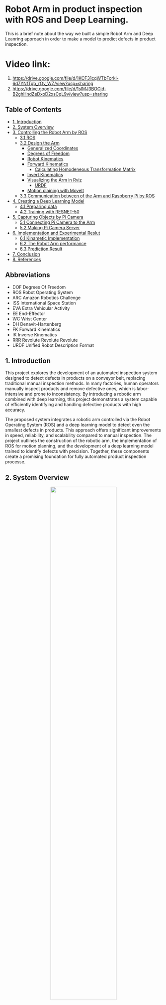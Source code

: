 # Robot Arm in product inspection with ROS and Deep Learning.
This is a brief note about the way we built a simple Robot Arm and
Deep Leanring approach in order to make a model to predict defects in product inspection. 
# Video link:
1. https://drive.google.com/file/d/1KCF31cqWTbForki-6d7YNfTgb_rOv_WZ/view?usp=sharing
2. https://drive.google.com/file/d/1sIMJ3BOCjd-B2ghHndZeDxoD2xsCqL9v/view?usp=sharing

   
## Table of Contents

* [1. Introduction](#)
* [2. System Overview](#1.-system-overview)
* [3. Controlling the Robot Arm by ROS](#)
    * [3.1 ROS](#)
    * [3.2 Design the Arm](#)
        * [Generalized Coordinates](#)
        * [Degrees of Freedom](#)
        * [Robot Kinematics](#)
        * [Forward Kinematics](#)
            * [Calculating Homodeneous Transformation Matrix](#)
        * [Invert Kinematics](#)
        * [Visualizing the Arm in Rviz](#)
            * [URDF](#)
        * [Motion plaining with MoveIt](#)
    * [3.3 Communication between of the Arm and Raspberry Pi by ROS ](#)
* [4. Creating a Deep Learning Model](#)
    * [4.1 Preparing data](#)
    * [4.2 Training with RESNET-50](#)
* [5. Capturing Objects by Pi Camera](#)
    * [5.1 Connecting Pi Camera to the Arm](#)
    * [5.2 Making Pi Camera Server](#)
* [6. Implementation and Experimental Reslut ](#)
    * [6.1 Kinametic Implementation](#)
    * [6.2 The Robot Arm performance](#)
    * [6.3 Prediction Result](#)
* [7. Conclusion](#)
* [8. References](#)

## Abbreviations
* DOF       Degrees Of Freedom
* ROS       Robot Operating System
* ARC       Amazon Robotics Challenge
* ISS         International Space Station
* EVA        Extra Vehicular Activity
* EE          End-Effector
* WC         Wrist Center
* DH          Denavit–Hartenberg
* FK          Forward Kinematics
* IK           Inverse Kinematics
* RRR       Revolute Revolute Revolute
* URDF     Unified Robot Description Format

## 1. Introduction
This project explores the development of an automated inspection system designed to detect defects in products on a conveyor belt, replacing traditional manual inspection methods. In many factories, human operators manually inspect products and remove defective ones, which is labor-intensive and prone to inconsistency. By introducing a robotic arm combined with deep learning, this project demonstrates a system capable of efficiently identifying and handling defective products with high accuracy.

The proposed system integrates a robotic arm controlled via the Robot Operating System (ROS) and a deep learning model to detect even the smallest defects in products. This approach offers significant improvements in speed, reliability, and scalability compared to manual inspection. The project outlines the construction of the robotic arm, the implementation of ROS for motion planning, and the development of a deep learning model trained to identify defects with precision. Together, these components create a promising foundation for fully automated product inspection processe.

## 2. System Overview

<p align="center">
<img src="assert/overall_system.png" alt="" width="65%">
<br>
<sup><b>Fig1.0 &nbsp;&nbsp;&nbsp;Overall System</b></sup>
<br>
</p>

The Figure 1 shows the overall system of the process of product inspection, which including three main parts:
(1) Controlling the Robot Arm by ROS; (2) Capturing photos of product and (3) Deep Learning model. We will explain each part in detail bellow: 

## 3. Controlling the Robot Arm By ROS
### 3.1 Robot Operate System
ROS is an open-source, meta-operating system
for your robot. It provides the services you
would expect from an operating system, including hardware
abstraction, low-level device control, implementation of
commonly-used functionality, message-passing between
processes, and package management. It also provides
tools and libraries for obtaining, building, writing, and
running code across multiple computers. [6]


The ROS Wiki defines ROS as above. In other words, ROS includes hardware abstraction layer
similar to operating systems. However, unlike conventional operating systems, it can be used for
numerous combinations of hardware implementation. Furthermore, it is a robot software
platform that provides various development environments specialized for developing robot
application programs.

### 3.2 Design the Arm
The following theoretical concepts are used in this project:

- Generalized Coordinates and Degrees of Freedom
- Rotation matrices and composition of rotations
- Homogeneous transforms
- Denavit–Hartenberg parameters
- Forward and Inverse Kinematics

And the following tools are used for simulation and motion planning:

The project uses [ROS Kinetic Kame](http://wiki.ros.org/kinetic) running on [Ubuntu 16.04 LTS (Xenial Xerus)](http://releases.ubuntu.com/16.04/).

* [Gazebo](http://gazebosim.org/): a physics based 3D simulator extensively used in the robotics world
* [RViz](http://wiki.ros.org/rviz): a 3D visualizer for sensor data analysis, and robot state visualization
* [MoveIt!](http://moveit.ros.org/): a ROS based software framework for motion planning, kinematics and robot control

#### Generalized Coordinates
Generalized coordinates are parameters that are used to uniquely describe the instantaneous dynamical 
configuration of a [rigid](https://en.wikipedia.org/wiki/Rigid_body) [multi-body system](https://en.wikipedia.org/wiki/Multibody_system) 
relative to some reference configuration. In the robotics of serial manipulators, 
they are used to define the *configuration space* or *joint space*, which refers 
to the set of all possible configurations a manipulator may have.
#### Degrees of Freedom
The [degree of freedom (DOF)](https://en.wikipedia.org/wiki/Degrees_of_freedom_(mechanics)) of a
rigid body or mechanical system is the number of independent parameters or coordinates that
fully define its configuration in free space.

#### 3.2.1 Robot Kinematics
Robot kinematics applies geometry to the study of the movement of multi-degree of freedom kinematic
chains that form the structure of robotic systems. A fundamental tool in robot kinematics
is the kinematics equations of the kinematic chains that form the robot. These non-linear
equations are used to map the joint parameters to the configuration of the robot system.

"Robot Arm" = Joints + Links. Speciffically, Joints are parts that allow motion (in our case, Joints are 6 servos) and Links are parts that connect Joints together.

a. Kinematic Diagram
Diagram that shows how the links and joints are connected together, when all of the joints variables have a value of 0.
There are some crucial rules:
- Rule 1: The Z axis must be the axis of rotation for a revolute joint, ot the direction of motion for a prismatic joint. 
- Rule 2: The X axis must be perpendicular both to its own Z axis, and the Z axis of the frame before it.
- Rule 3: All frames must follow the right-hand rule.
- Rule 4: Each X axis must intersect the Z axis of the frame before it. 

* There are 6 DoFs but we only need 5 DoFs, follow 4 rules above we got the kinematic diagram:  

<img src="assert/kinematic_diagram1.jpeg" width="700" title="DH diagram">

#### Forward Kinematics
Forward kinematics specifies the joint parameters and computes the configuration of the chain, following these steps below:
##### Calculating Homodeneous Transformation Matrix
In detail, there are 2 methods to compute the HTM:
###### Method 1 (Basic): 
First, finding the rotation matrix and the displacement vector for each pair of subsequent frames and then assembling
those two components together into the homogeneous transformation matrix. 

* Calculating Rotation Matrices
<img src="assert/rotation_fomular.png" width="300" title="DH diagram">

* Calculating Displacement Vectors
<img src="assert/displacement_vector.png" width="300" title="DH diagram">

The displacement vetor only has one column and it has 3 rows. The first row tells us the x position of the n frame in the m frame. The 2nd row tells us the 
Y position and the 3rd row tells us the Z posiiton.

* Assembling Rotation matrices and Displacement Vectors into Homogeneous Transformation Matrix:

###### Method 2 (Denavit Hartenberg):

In mechanical engineering, the Denavit–Hartenberg parameters 
(also called DH parameters) are the four parameters associated with a particular
convention for attaching reference frames to the links of a spatial kinematic 
chain, or robot manipulator. It is a kind of industry standard that we'll frequently see
in robotics research papers and industry documentation.

This method is faster than the other way but it kind of obscures the meaning behind the rotation matrix
and the displacement vector. So it is important to fist do the basic method above and make sure we understand the meaning of each 
part of the homogeneous transformation before we srat taking the shorcut method to the end.

![viewer](assert/Classic-DHparameters.png)

The following 4 transformation parameters are known as D–H parameters:

* d - the distance between the previous x-axis and the current x-axis, along the previous z-axis.
* θ - the angle around the z-axis between the previous x-axis and current x-axis.
* a (or r) - the length of the common normal, which is the distance between the previous z-axis and the current z-axis.
* α - the angle around the common normal to between the previous z-axis and current z-axis.
 
- Step 1: Assign frames according to the 4 Denavit-Hartenberg rules.
- Step 2: Fill out the Denavit-Hartenberg parameter table. 
- Step 3: Get the Homogeneous transformation matrix

<img src="assert/DH_fomular.png" width="500" title="DH Fomular">
#### Invert Kinematics
Inverse kinematics specifies the end-effector location and computes the associated joint angles. 
The inverse kinematics problem of the serial manipulators has been studied
for many decades. It is needed in the control of manipulators. Solving the inverse
kinematics is computationally expansive and generally takes a very long
time in the real time control of manipulators. Tasks to be performed by a manipulator
are in the Cartesian space, whereas actuators work in joint space.
Cartesian space includes orientation matrix and position vector. However,
joint space is represented by joint angles. The conversion of the position and
orientation of a manipulator end-effector from Cartesian space to joint space is
called as inverse kinematics problem. 

The implementation of Forward and Invert Kinematic is shown in the colab file at the portion of 6.1 Kinematic Implementation.

#### Visualizing the Arm in Rviz
To simulate a Robot Arm model in virtual space, first we need to create a URDF for the Arm consisting
of joints and links.

URDF describes each component of the robot using XML tags. In the URDF format, first
describe the name of the robot, the name and type of the base (URDF assumes that the base is a
fixed link), and the description of the link connected to the base and then describe each joint
and link. A link describes the name, size, weight, inertia of the link. The joints describes the
name, type, and link connected to each joint. The dynamic parameters of the robot, visualization,
and the collision model can be easily set. The URDF is initiated by the <robot> tag, and in
general, it is common for the <link> tag and the <joint> tag to appear alternately to define links
and joints that are components of the robot. The <transmission> tag is also often included for
interfacing with the ROS-Control to establish the relationship between the joint and the actuator.
Let’s take a closer look at the robot.urdf we created.


Robot.urdf
```sh
<?xml version="1.0"?>
<robot name="myfirst">
  <material name="blue">
    <color rgba="0 0 0.8 1"/>
  </material>
  <link name="base_link">
    <visual>
      <origin
        xyz="0 0 0"
        rpy="0 0 0" />
      <geometry>
        <box size="0.6 0.1 0.02"/>
      </geometry>
    </visual>
  </link>

  <link name="link_0">
    <visual>
      <geometry>
        <cylinder length="0.1" radius="0.05"/>
      </geometry>
      <origin rpy="0 0 0.02" xyz="0 0 0.05"/>
    </visual>
  </link>


  <joint name="joint_1" type="revolute">
    <axis xyz="0 0 1"/>
    <limit effort="1000.0" lower="-1.0" upper="1.0" velocity="0.5"/>
    <parent link="base_link"/>
    <child link="link_0"/>
    <origin rpy="0 0 0" xyz="0 0 0.01"/>
  </joint>

  <link name="link_1">
    <visual>
      <geometry>
        <box size="0.2 0.1 0.02"/>
      </geometry>
      <origin rpy="0 1.57075 0" xyz="0 0 0.1"/>
    </visual>
  </link>

  <joint name="joint_2" type="revolute">
    <axis xyz="0 1 0"/>
    <limit effort="1000.0" lower="0.0" upper="1.0" velocity="0.5"/>
    <parent link="link_0"/>
    <child link="link_1"/>
    <origin rpy="0 0 0" xyz="0 0 0.1"/>
  </joint>

  <link name="link_2">
    <visual>
      <geometry>
        <box size="0.2 0.1 0.02"/>
      </geometry>
      <origin rpy="0 2.1075 0" xyz="0.05 0 0.08"/>
    </visual>
  </link>

  <joint name="joint_3" type="revolute">
    <axis xyz="0 1 0"/>
    <limit effort="1000.0" lower="0.0" upper="1.0" velocity="0.5"/>
    <parent link="link_1"/>
    <child link="link_2"/>
    <origin rpy="0 0 0" xyz="0 0 0.2"/>
  </joint>

  <link name="link_3">
    <visual>
      <geometry>
        <box size="0.1 0.1 0.02"/>
      </geometry>
      <origin rpy="0 3.1075 0" xyz="0.05 0 0"/>
    </visual>
  </link>

  <joint name="joint_4" type="revolute">
    <axis xyz="0 1 0"/>
    <limit effort="1000.0" lower="0.0" upper="1.0" velocity="0.5"/>
    <parent link="link_2"/>
    <child link="link_3"/>
    <origin rpy="0 0 0" xyz="0.11 0 0.16"/>
  </joint>

  <link name="wheel_gripper">
    <visual>
      <geometry>
        <cylinder length="0.02" radius="0.02"/>
      </geometry>
      <origin rpy="0 1.57075 0" xyz="0.01 0 0"/>
    </visual>
  </link>

  <joint name="joint_5" type="revolute">
    <axis xyz="1 0 0"/>
    <limit effort="1000.0" lower="0.0" upper="1.0" velocity="0.5"/>
    <parent link="link_3"/>
    <child link="wheel_gripper"/>
    <origin rpy="0 0 0" xyz="0.1 0 0"/>
  </joint>

  <link name="gripper">
    <visual>
      <geometry>
        <cylinder length="0.05" radius="0.01"/>
      </geometry>
      <origin rpy="0 1.57075 0" xyz="0.025 0 0"/>
      <material name="blue"/>
    </visual>
  </link>

  <joint name="wheel_gripper_to_gripper" type="fixed">
    <parent link="wheel_gripper"/>
    <child link="gripper"/>
    <origin rpy="0 0 0" xyz="0.02 0 0"/>
  </joint>


</robot>

```
After created a URDF for our robot model, next we display and interac with the robot model by using Rviz. 
RViz is the 3D visualization tool of ROS. It supports various visualization using user specified polygons, and Interactive Markers
allow users to perform interactive movements with commands and data received from the user
node. In addition, ROS describes robots in Unified Robot Description Format (URDF), which is
expressed as a 3D model for which each model can be moved or operated according to their
corresponding degree of freedom, so they can be used for simulation or control.

The robot model can be displayed and interacted as shown in Figure bellow.

<img src="assert/moveit.png" width="500" title="Moveit">


#### Motion plaining with MoveIt
The motion planning, which is also called as path planning, creates a trajectory from the current
pose to the target pose specified on the map. The created path plan includes the global path
planning in the whole map and the local path planning for smaller areas around the robot. We
plan to use the OMPL algorithm to optimize the trajactory of the Arm. OMPL can be install by Moveit Assistant Wizard, more information can found in the index page at http://ompl.kavrakilab.org/

### 3.3 Communication between of the Arm and Raspberry Pi by ROS
<img src="assert/rosgraph.png" width="500" title="ros_graph">

ROS is developed in unit of nodes, which is the minimum unit of executetable program that has broken down for the maximum reusability.
The node exchanges data with other nodes through messages forming a large program as a whole. The key concept here is the message communication methods among nodes.
There are three different methods of exchanging messages: a topic which prodives a unidirectional messafe transmission/reception,
a service which provides a bidirectional messafe request/response and an action which provides a bidirectional message goal/result/feedback. 
In addition, the parameters used in the node can be modified from the outside of node. This can also be considered as a type of
message communication in the larger context. Message communication is illustrated and the differences are summarized in the Figure and Table bellow . It is important to use each topic, service,
action, and parameter according to its correct purpose when programming on ROS.

<img src="assert/ros_communication.png" width="500" title="ros_graph">

<img src="assert/communication_table.png" width="500" title="ros_graph">

## 4. Creating a Deep Learning Model
### 4.1 Preparing data
To efficiently prepare the dataset, a custom C++ program was developed to extract frames from video recordings. This approach significantly reduced the time and effort required for object data collection, as it automated the process of capturing high-quality images of the inspected objects. Using computer vision techniques, the program ensured accurate frame extraction while maintaining image quality for subsequent processing.

The captured frames were then pre-processed and labeled to serve as input for a deep learning model. This streamlined workflow demonstrates expertise in C++ programming for high-performance tasks, the application of computer vision for automation, and the integration of deep learning to solve real-world challenges in defect detection.

Apple (an object) was planted in the shaft of a low speed motor (3 rpm) and a short movie of 20 seconds was recorded. Behind the fruits we placed a white
sheet of paper as background.However due to the variations in the lighting conditions, the background
was not uniform and we wrote a dedicated algorithm which extract the
fruit from the background. This algorithm is of flood fill type: Start from
each edge of the image and marking all pixels there, then marking all
pixels found in the neighborhood of the already marked pixels for which
the distance between colors is less than a prescribed value. Finally, repeat the
previous step until no more pixels can be marked. The process like this video https://vimeo.com/286843424

### 4.2 Training with RESNET-50
We defined train & test datasets followed by four metrics above (500 OK and 500 NG images): 
#### Folder structure
    Dataset
            |__train
            |    |__OK (400)
            |    |__NG (400)
            |       |__...
            |       |__...
            |
            |__test
                |__OK (100)
                |__NG (100)
                    |__...
                    |__...
     
#### Metrics
    * binary_crossentropy
    
# 5. Capturing Objects by Pi Camera
### 5.1 Connecting Pi Camera to the Arm
First, connecting the Camera Module to the Raspberry Pi’s camera port, then start up the Pi and ensure the software is enabled.
<img src="assert/connect-camera.jpg" width="500" title="ros_graph">

Then, we attached the pi camera on top of the Arm. The result like the photo below. 

<img src="assert/pi.JPG" width="500" title="ros_graph">

### 5.2 Making Pi Camera Server
To install camera node in ROS is a tough step. It took alots of time to accomplish. Folow this tutorial to finish this step.

In order to use the Raspberry Pi 3 camera v2, we need to install a third-party ROS node from source, since it is not part of the ROS distribution at the moment. 
The installation is not that straightforward using only the barebones ROS installation,
since there are a few dependencies on other packages. Looking at the package definition package.xml, 
we see the following dependencies:
```sh
catkin
compressed_image_transport
roscpp
std_msgs
std_srvs
sensor_msgs
camera_info_manager
dynamic_reconfigure
libraspberrypi0
```
The highlighted ones are missing from the ros_comm stack, so we need to install them manually. The approach here is simply to fetch the missing packages and then merge them into the existing barebones catkin workspace. Lastly, we build and test raspicam_node.

1. Install all dependencies
Fetch the package information for all the missing packages and their ROS dependencies:

```sh
rosinstall_generator compressed_image_transport --rosdistro kinetic --deps --wet-only --tar > kinetic-compressed_image_transport-wet.rosinstall

rosinstall_generator camera_info_manager --rosdistro kinetic --deps --wet-only --tar > kinetic-camera_info_manager-wet.rosinstall

rosinstall_generator dynamic_reconfigure --rosdistro kinetic --deps --wet-only --tar > kinetic-dynamic_reconfigure-wet.rosinstall
```

Now we need to fetch the sources and put them to the ~/ros_catkin_ws/src where all the other packages from the barebone installation are located:
```sh
wstool merge -t src kinetic-compressed_image_transport-wet.rosinstall
wstool merge -t src kinetic-camera_info_manager-wet.rosinstall
wstool merge -t src kinetic-dynamic_reconfigure-wet.rosinstall
wstool update -t src
```
Fetch any additional Raspbian libraries that are needed

```sh
rosdep install --from-paths src --ignore-src --rosdistro kinetic -y
```

Build the packages. Please, note that this takes a very long time, so it might be a good idea to build it overnight in a tmux window.

```sh
./src/catkin/bin/catkin_make_isolated -j1 --install --install-space /opt/ros/kinetic -DCMAKE_BUILD_TYPE=Release
```
It turns out that raspicam_node depends on the raspberry pi library, so we also install the headers:
```sh
sudo apt-get install libraspberrypi-dev
```
2. Build the raspicam node
Check out the source code for raspicam_node from Github in the workspace src directory:
```sh
cd ~/ros_catkin_ws
git clone https://github.com/UbiquityRobotics/raspicam_node.git
```
Install other library dependencies automatically:
```sh
rosdep install --from-paths src --ignore-src --rosdistro kinetic -y
```
Finally, build and install raspicam_node. It should be possible to do this more specifically with --pkg raspicam and save some time, but this hasn’t been tried yet. Two compilation processes -j2 are a safe option here:
```sh
./src/catkin/bin/catkin_make_isolated -j2 --install --install-space /opt/ros/kinetic -DCMAKE_BUILD_TYPE=Release
```

3. Test the camera
Now that we have the camera node installed, we can test the Raspberry camera if we haven’t done that yet. It needs to be enabled with raspi-config from the interface menu:
```sh
sudo raspi-config
```
Take a test shot
```sh
raspistill -o test.jpg
```
Everything is fine, so we can test the raspicam node.

4. Test raspicam_node
Start a new tmux session and source the setup file in every relevant window
```sh
source /opt/ros/kinetic/setup.bash
```
Open a new window for roscore and start it there. Find the launch definitions in ~/ros_catkin_ws/src/raspicam_node/launch/ and go there:
```sh
cd ~/ros_catkin_ws/src/raspicam_node/launch/
```
Start raspicam_node with the launch configuration of choice:
```sh
roslaunch camerav2_1280x960.launch
```
A simple topic check shows us that the node is active:
```sh
:~$ rostopic list
/raspicam_node/camera_info
/raspicam_node/image/compressed
/raspicam_node/parameter_descriptions
/raspicam_node/parameter_updates
/rosout
/rosout_agg
```

## 6. Experimental Reslut
### 6.1 Kinametic Implementation
https://colab.research.google.com/drive/16oZtyKOfklekXpCMOa6KYnGSpCuyhuNP
### 6.2 The Robot Arm performance
(TODO)
### 6.3 Prediction Result
Please check the video on top of the paper.
## 7. Conclusion
This project aims to build a small system that presents the real process in factories. By using a robot arm, image data is collected and deliveried to detect defects. 
Plus, based on computer vision is out-of-date and imposiible for inspect kind of this problems. Thus, with Deep Leaning, we can train and make a model that can solve the problem.
This opens many great ideas follow by such as pick and place object by using deep learning, or categorize object, etc... Or connect the Robot Arm to the conveyor belt for many different purposes.

## References
* [1] Hartenberg parameters, https://en.wikipedia.org/wiki/Denavit%E2%80%93Hartenberg_parameters
* [2] Publish image stream by raspberry pi, http://www.theconstructsim.com/publish-image-stream-ros-kinetic-raspberry-pi/
* [3] Videos about AR2 robot, https://www.youtube.com/watch?v=FIx6olybAeQ&feature=youtu.be
* [4] Robotic course, https://www.youtube.com/playlist?list=PLRG6WP3c31_U7TFGduEIJWVtkOw6AJjFf
* [5] Forward Kinematic, https://www.youtube.com/watch?v=NRgNDlVtmz0
* [6] ROS, http://www.ros.org/
* [7] Setup Pi camera and Raspberry Pi, https://projects.raspberrypi.org/en/projects/getting-started-with-picamera/4
* [8] Camera node in ROS, https://venelinpetkov.com/2017/11/19/how-to-install-a-raspberry-camera-node-on-ros-kinetic-raspbian-stretch/
* [9] Interact MoveIt and Industry Robot, https://github.com/eYSIP-2017/eYSIP-2017_Robotic_Arm/wiki/Interfacing-Real-Robot-with-MoveIt!
* [10] Pick and place, https://groups.google.com/forum/#!topic/moveit-users/_M0mf-R7AvI
 

